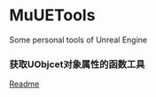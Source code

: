 # MuUETools
Some personal tools of Unreal Engine

### 获取UObjcet对象属性的函数工具

[Readme](UObjectToLua\UE4\README.md)